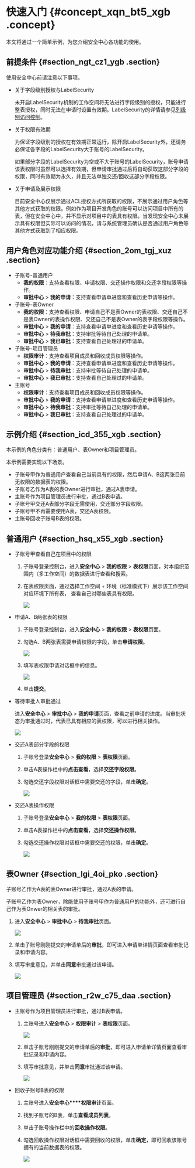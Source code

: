 # 快速入门 {#concept_xqn_bt5_xgb .concept}

本文将通过一个简单示例，为您介绍安全中心各功能的使用。

## 前提条件 {#section_ngt_cz1_ygb .section}

使用安全中心前请注意以下事项。

-   关于字段级别授权与LabelSecurity

    未开启LabelSecurity机制的工作空间将无法进行字段级别的授权，只能进行整表授权，同时无法在申请时设置有效期。LabelSecurity的详情请参见[列级别访问控制](../../../../cn.zh-CN/安全指南/安全功能详解/列级别访问控制.md#)。

-   关于权限有效期

    为保证字段级别的授权在有效期正常运行，除开启LabelSecurity外，还请务必保证各字段的LabelSecurity大于账号的LabelSecurity。

    如果部分字段的LabelSecurity为空或不大于账号的LabelSecurity，账号申请该表权限时虽然可以选择有效期，但申请审批通过后将自动获取这部分字段的权限，同时有效期为永久，并且无法单独交还/回收这部分字段权限。

-   关于申请及展示权限

    目前安全中心仅展示通过ACL授权方式所获取的权限，不展示通过用户角色等其他方式获取的权限。例如作为项目开发角色的账号可以访问项目中所有的表，但在安全中心中，并不显示对项目中的表具有权限。当发现安全中心未展示具有权限但实际可以访问的情况，请与系统管理员确认是否通过用户角色等其他方式获取到了相应权限。


## 用户角色对应功能介绍 {#section_2om_tgj_xuz .section}

-   子账号-普通用户
    -   **我的权限**：支持查看权限、申请权限、交还操作权限和交还字段权限等操作。
    -   **审批中心** \> **我的申请**：支持查看申请单进度和查看历史申请等操作。
-   子账号-表Owner
    -   **我的权限**：支持查看权限、申请自己不是表Owner的表权限、交还自己不是表Owner的表操作权限、交还自己不是表Owner的表字段权限等操作。
    -   **审批中心** \> **我的申请**：支持查看申请单进度和查看历史申请等操作。
    -   **审批中心** \> **待我审批**：支持审批等待自己处理的申请单。
    -   **审批中心** \> **我已审批**：支持查看自己处理过的申请单。
-   子账号-项目管理员
    -   **权限审计**：支持查看项目成员和回收成员权限等操作。
    -   **审批中心** \> **我的申请**：支持查看申请单进度和查看历史申请等操作。
    -   **审批中心** \> **待我审批**：支持审批等待自己处理的申请单。
    -   **审批中心** \> **我已审批**：支持查看自己处理过的申请单。
-   主账号
    -   **权限审计**：支持查看项目成员和回收成员权限等操作。
    -   **审批中心** \> **我的申请**：支持查看申请单进度和查看历史申请等操作。
    -   **审批中心** \> **待我审批**：支持审批等待自己处理的申请单。
    -   **审批中心** \> **我已审批**：支持查看自己处理过的申请单。

## 示例介绍 {#section_icd_355_xgb .section}

本示例的角色分类有：普通用户、表Owner和项目管理员。

本示例需要实现以下场景。

-   子账号甲作为普通用户查看自己当前具有的权限，然后申请A、B这两张目前无权限的数据表的权限。
-   子账号乙作为A表的表Owner进行审批，通过A表申请。
-   主账号作为项目管理员进行审批，通过B表申请。
-   子账号甲交还A表部分字段无需使用，交还部分字段权限。
-   子账号甲不再需要使用A表，交还A表权限。
-   主账号回收子账号B表的权限。

## 普通用户 {#section_hsq_x55_xgb .section}

-   子账号甲查看自己在项目中的权限
    1.  子账号登录控制台，进入**安全中心** \> **我的权限** \> **表权限**页面，对本组织范围内（多工作空间）的数据表进行查看和搜索。
    2.  在表权限页面，通过选择工作空间 + 环境（标准模式下）展示该工作空间对应环境下所有表， 查看自己对哪些表具有权限。

        ![](http://static-aliyun-doc.oss-cn-hangzhou.aliyuncs.com/assets/img/133791/155549370944709_zh-CN.png)

-   申请A、B两张表的权限
    1.  子账号登录控制台，进入**安全中心** \> **我的权限** \> **表权限**页面。
    2.  勾选A、B两张表需要申请权限的字段，单击**申请权限**。

        ![](http://static-aliyun-doc.oss-cn-hangzhou.aliyuncs.com/assets/img/133791/155549370939743_zh-CN.png)

    3.  填写表权限申请对话框中的信息。

        ![](http://static-aliyun-doc.oss-cn-hangzhou.aliyuncs.com/assets/img/133791/155549371039744_zh-CN.png)

    4.  单击**提交**。
-   等待审批人审批通过

    进入**安全中心** \> **审批中心** \> **我的申请**页面，查看之前申请的进度。当审批状态为审批通过时，代表已具有相应的表权限，可以进行相关操作。

    ![](http://static-aliyun-doc.oss-cn-hangzhou.aliyuncs.com/assets/img/133791/155549371044710_zh-CN.png)

-   交还A表部分字段的权限
    1.  子账号登录**安全中心** \> **我的权限** \> **表权限**页面。
    2.  单击A表操作栏中的**点击查看**，选择**交还字段权限**。
    3.  勾选交还字段权限对话框中需要交还的字段，单击**确定**。

        ![](http://static-aliyun-doc.oss-cn-hangzhou.aliyuncs.com/assets/img/133791/155549371039747_zh-CN.png)

-   交还A表操作权限
    1.  子账号登录**安全中心** \> **我的权限** \> **表权限**页面。
    2.  单击A表操作栏中的**点击查看**，选择**交还操作权限**。
    3.  勾选交还操作权限对话框中需要交还的权限，单击**确定**。

        ![](http://static-aliyun-doc.oss-cn-hangzhou.aliyuncs.com/assets/img/133791/155549371139748_zh-CN.png)


## 表Owner {#section_lgi_4oi_pko .section}

子账号乙作为A表的表Owner进行审批，通过A表的申请。

子账号乙作为表Owner，除能使用子账号甲作为普通用户的功能外，还可进行自己作为表Onwer的相关表的审批。

1.  进入**安全中心** \> **审批中心** \> **待我审批**页面。

    ![](http://static-aliyun-doc.oss-cn-hangzhou.aliyuncs.com/assets/img/133791/155549371139745_zh-CN.png)

2.  单击子账号刚刚提交的申请单后的**审批**，即可进入申请单详情页面查看审批记录和申请内容。
3.  填写审批意见，并单击**同意**审批通过该申请。

    ![](http://static-aliyun-doc.oss-cn-hangzhou.aliyuncs.com/assets/img/133791/155549371139746_zh-CN.png)


## 项目管理员 {#section_r2w_c75_daa .section}

-   主账号作为项目管理员进行审批，通过B表申请。
    1.  主账号进入**安全中心** \> **权限审计** \> **表权限**页面。

        ![](http://static-aliyun-doc.oss-cn-hangzhou.aliyuncs.com/assets/img/133791/155549371139745_zh-CN.png)

    2.  单击子账号刚刚提交的申请单后的**审批**，即可进入申请单详情页面查看审批记录和申请内容。
    3.  填写审批意见，并单击**同意**审批通过该申请。

        ![](http://static-aliyun-doc.oss-cn-hangzhou.aliyuncs.com/assets/img/133791/155549371139746_zh-CN.png)

-   回收子账号B表的权限
    1.  主账号进入**安全中心****权限审计**页面。
    2.  找到子账号的B表，单击**查看成员列表**。
    3.  单击子账号操作栏中的**回收操作权限**。
    4.  勾选回收操作权限对话框中需要回收的权限，单击**确定**，即可回收该账号拥有的当前数据表的权限。

        ![](http://static-aliyun-doc.oss-cn-hangzhou.aliyuncs.com/assets/img/133791/155549371339749_zh-CN.png)


